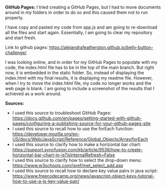 
**GitHub Pages:**
I tried creating a GitHub Pages, but I had to move documents around in my folders in order to do so and this caused them not to run properly.

I have copy and pasted my code from app.js and am going to re-download all the files and start again. Essentially, I am going to clear my repository and start fresh.

Link to github pages: https://alejandrafeatherston.github.io/belly-button-challenge/

I was looking online, and in order for my GitHub Pages to populate with my code, the index.html file has to be in the top of the main branch. But right now, it is embedded in the static folder.
So, instead of displaying the index.html with my final results, it is displaying my readme file. However, when I try to move the index.html file, my code no longer works and the web page is blank. I am going to include a screenshot of the results that I achieved as a work around.

**Sources:**
- I used this source to troubleshoot GitHub Pages: https://docs.github.com/en/pages/getting-started-with-github-pages/configuring-a-publishing-source-for-your-github-pages-site
- I used this source to recall how to use the forEach function: https://developer.mozilla.org/en-US/docs/Web/JavaScript/Reference/Global_Objects/Array/forEach
- I used this source to clarify how to make a horizontal bar chart: https://support.syncfusion.com/kb/article/9536/how-to-create-horizontal-bar-chart-in-js?isInternalRefresh=False
- I used this source to clarify how to select the drop-down menu: https://www.w3schools.com/jsref/met_select_add.asp
- I used this source to recall how to declare key value pairs in java script: https://www.freecodecamp.org/news/javascript-object-keys-tutorial-how-to-use-a-js-key-value-pair/
